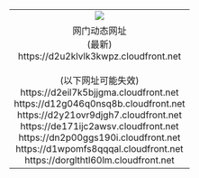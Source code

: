 ﻿<table>
  <tr></tr>
  <tr><td colspan=2 align=center><img src="https://d2u2klvlk3kwpz.cloudfront.net/Up/oGate.jpg" /></td></tr>
  <tr><td colspan=2 align=center>网门动态网址<br/>(最新)
<br>https://d2u2klvlk3kwpz.cloudfront.net
<br/><br/>(以下网址可能失效)
<br>https://d2eil7k5bjjgma.cloudfront.net
<br>https://d12g046q0nsq8b.cloudfront.net
<br>https://d2y21ovr9djgh7.cloudfront.net
<br>https://de171ijc2awsv.cloudfront.net
<br>https://dn2p00ggs190i.cloudfront.net
<br>https://d1wpomfs8qqqal.cloudfront.net
<br>https://dorglthtl60lm.cloudfront.net
    </td>
  </tr>
</table>
